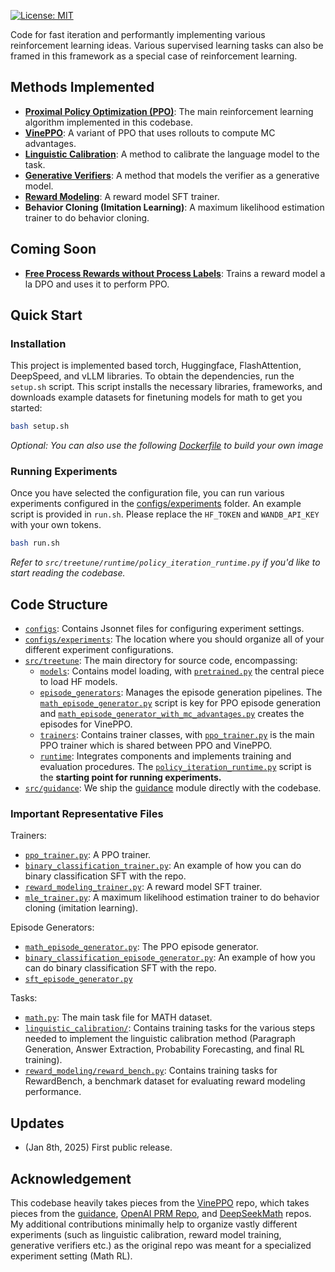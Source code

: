 [![License: MIT](https://img.shields.io/badge/License-MIT-yellow.svg)](https://opensource.org/licenses/MIT)

Code for fast iteration and performantly implementing various reinforcement learning ideas. Various supervised learning tasks can also be framed in this framework as a special case of reinforcement learning.

## Methods Implemented

- [**Proximal Policy Optimization (PPO)**](https://arxiv.org/abs/1707.06347): The main reinforcement learning algorithm implemented in this codebase.
- [**VinePPO**](https://arxiv.org/abs/2410.01679): A variant of PPO that uses rollouts to compute MC advantages.
- [**Linguistic Calibration**](https://arxiv.org/abs/2404.00474): A method to calibrate the language model to the task.
- [**Generative Verifiers**](https://arxiv.org/abs/2408.15240): A method that models the verifier as a generative model.
- [**Reward Modeling**](https://arxiv.org/abs/2203.02155): A reward model SFT trainer.
- **Behavior Cloning (Imitation Learning)**: A maximum likelihood estimation trainer to do behavior cloning.

## Coming Soon

- [**Free Process Rewards without Process Labels**](https://arxiv.org/abs/2412.01981): Trains a reward model a la DPO and uses it to perform PPO.

## Quick Start

### Installation

This project is implemented based torch, Huggingface, FlashAttention, DeepSpeed, and vLLM libraries. To obtain the dependencies, run the `setup.sh` script. This script installs the necessary libraries, frameworks, and downloads example datasets for finetuning models for math to get you started:

```bash
bash setup.sh
```

*Optional: You can also use the following [Dockerfile](https://github.com/ardywibowo/openrl/blob/main/Dockerfile) to build your own image*

### Running Experiments

Once you have selected the configuration file, you can run various experiments configured in the [configs/experiments](https://github.com/ardywibowo/openrl/configs/experiments) folder. An example script is provided in `run.sh`. Please replace the `HF_TOKEN` and `WANDB_API_KEY` with your own tokens.

```bash
bash run.sh
```

*Refer to `src/treetune/runtime/policy_iteration_runtime.py` if you'd like to start reading the codebase.*

## Code Structure
- [`configs`](https://github.com/ardywibowo/openrl/tree/main/configs): Contains Jsonnet files for configuring experiment settings.
- [`configs/experiments`](https://github.com/ardywibowo/openrl/tree/main/configs/experiments): The location where you should organize all of your different experiment configurations.
- [`src/treetune`](https://github.com/ardywibowo/openrl/tree/main/src/treetune): The main directory for source code, encompassing:
    - [`models`](https://github.com/ardywibowo/openrl/tree/main/src/treetune/models): Contains model loading, with [`pretrained.py`](https://github.com/ardywibowo/openrl/tree/main/src/treetune/models/pretrained.py) the central piece to load HF models.
    - [`episode_generators`](https://github.com/ardywibowo/openrl/tree/main/src/treetune/episode_generators): Manages the episode generation pipelines. The [`math_episode_generator.py`](https://github.com/ardywibowo/openrl/tree/main/src/treetune/episode_generators/math_episode_generator.py) script is key for PPO episode generation and [`math_episode_generator_with_mc_advantages.py`](https://github.com/ardywibowo/openrl/tree/main/src/treetune/episode_generators/math_episode_generator_with_mc_advantages.py) creates the episodes for VinePPO.
    - [`trainers`](https://github.com/ardywibowo/openrl/tree/main/src/treetune/trainers): Contains trainer classes, with [`ppo_trainer.py`](https://github.com/ardywibowo/openrl/tree/main/src/treetune/trainers/ppo_trainer.py) is the main PPO trainer which is shared between PPO and VinePPO.
    - [`runtime`](https://github.com/ardywibowo/openrl/tree/main/src/treetune/runtime): Integrates components and implements training and evaluation procedures. The [`policy_iteration_runtime.py`](https://github.com/ardywibowo/openrl/tree/main/src/treetune/runtime/policy_iteration_runtime.py) script is the **starting point for running experiments.**
- [`src/guidance`](https://github.com/ardywibowo/openrl/tree/main/src/treetune): We ship the [guidance](https://github.com/guidance-ai/guidance) module directly with the codebase. 

### Important Representative Files
Trainers:
- [`ppo_trainer.py`](https://github.com/ardywibowo/openrl/tree/main/src/treetune/trainers/ppo_trainer.py): A PPO trainer.
- [`binary_classification_trainer.py`](https://github.com/ardywibowo/openrl/tree/main/src/treetune/trainers/binary_classification_trainer.py): An example of how you can do binary classification SFT with the repo.
- [`reward_modeling_trainer.py`](https://github.com/ardywibowo/openrl/tree/main/src/treetune/trainers/reward_modeling_trainer.py): A reward model SFT trainer.
- [`mle_trainer.py`](https://github.com/ardywibowo/openrl/tree/main/src/treetune/trainers/mle_trainer.py): A maximum likelihood estimation trainer to do behavior cloning (imitation learning).

Episode Generators:
- [`math_episode_generator.py`](https://github.com/ardywibowo/openrl/tree/main/src/treetune/episode_generators/math_episode_generator.py): The PPO episode generator.
- [`binary_classification_episode_generator.py`](https://github.com/ardywibowo/openrl/tree/main/src/treetune/episode_generators/binary_classification_episode_generator.py): An example of how you can do binary classification SFT with the repo.
- [`sft_episode_generator.py`](https://github.com/ardywibowo/openrl/tree/main/src/treetune/episode_generators/binary_classification_episode_generator.py)

Tasks:
- [`math.py`](https://github.com/ardywibowo/openrl/tree/main/src/treetune/tasks/math.py): The main task file for MATH dataset.
- [`linguistic_calibration/`](https://github.com/ardywibowo/openrl/tree/main/src/treetune/tasks/linguistic_calibration): Contains training tasks for the various steps needed to implement the linguistic calibration method (Paragraph Generation, Answer Extraction, Probability Forecasting, and final RL training).
- [`reward_modeling/reward_bench.py`](https://github.com/ardywibowo/openrl/tree/main/src/treetune/tasks/reward_modeling/reward_bench.py): Contains training tasks for RewardBench, a benchmark dataset for evaluating reward modeling performance.


## Updates
- (Jan 8th, 2025) First public release.

## Acknowledgement

This codebase heavily takes pieces from the [VinePPO](https://github.com/ardywibowo/openrl/) repo, which takes pieces from the [guidance](https://github.com/guidance-ai/guidance), [OpenAI PRM Repo](https://github.com/openai/prm800k), and [DeepSeekMath](https://github.com/deepseek-ai/DeepSeek-Math) repos. My additional contributions minimally help to organize vastly different experiments (such as linguistic calibration, reward model training, generative verifiers etc.) as the original repo was meant for a specialized experiment setting (Math RL).
